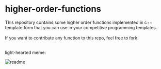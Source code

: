 # higher-order-functions

This repository contains some higher order functions implemented in c++ template form that you can use in your competitive programming templates.
<br><br>If you want to contribute any function to this repo, feel free to fork.

<br>light-hearted meme:

![readme](https://user-images.githubusercontent.com/77770628/138933113-e6987399-eec1-499e-8498-add7c2d6898e.jpeg)
